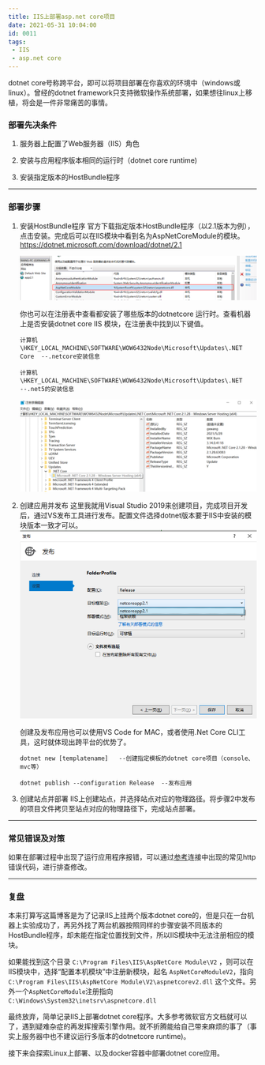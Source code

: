 ```yaml
---
title: IIS上部署asp.net core项目
date: 2021-05-31 10:04:00
id: 0011
tags: 
 - IIS
 - asp.net core
---
```


dotnet core号称跨平台，即可以将项目部署在你喜欢的环境中（windows或linux）。曾经的dotnet framework只支持微软操作系统部署，如果想往linux上移植，将会是一件非常痛苦的事情。

### 部署先决条件

 1. 服务器上配置了Web服务器（IIS）角色 

 2. 安装与应用程序版本相同的运行时（dotnet core runtime) 

 3. 安装指定版本的HostBundle程序

<!--more-->
 ---

### 部署步骤
 1. 安装HostBundle程序
    官方下载指定版本HostBundle程序（以2.1版本为例），点击安装。完成后可以在IIS模块中看到名为AspNetCoreModule的模块。
    https://dotnet.microsoft.com/download/dotnet/2.1

    ![IIS AspNetCoreModule](https://raw.githubusercontent.com/edsiongithub/blogimages/master/IISModule_installed2.1.png)

    你也可以在注册表中查看都安装了哪些版本的dotnetcore 运行时。查看机器上是否安装dotnet core IIS 模块，在注册表中找到以下键值。
    ```
    计算机\HKEY_LOCAL_MACHINE\SOFTWARE\WOW6432Node\Microsoft\Updates\.NET Core  --.netcore安装信息

    计算机\HKEY_LOCAL_MACHINE\SOFTWARE\WOW6432Node\Microsoft\Updates\.NET       --.net5的安装信息
    ```
    ![注册表中dotnetcore版本信息](https://raw.githubusercontent.com/edsiongithub/blogimages/master/reg_installed2.1.png)

 2. 创建应用并发布
    这里我就用Visual Studio 2019来创建项目，完成项目开发后，通过VS发布工具进行发布。配置文件选择dotnet版本要于IIS中安装的模块版本一致才可以。
    ![发布应用程序](https://raw.githubusercontent.com/edsiongithub/blogimages/master/deploy.png)

    创建及发布应用也可以使用VS Code for MAC，或者使用.Net Core CLI工具，这时就体现出跨平台的优势了。
    ```
    dotnet new [templatename]   --创建指定模板的dotnet core项目（console、mvc等）

    dotnet publish --configuration Release  --发布应用
    ```
3. 创建站点并部署
    IIS上创建站点，并选择站点对应的物理路径。将步骤2中发布的项目文件拷贝至站点对应的物理路径下，完成站点部署。

---
### 常见错误及对策
如果在部署过程中出现了运行应用程序报错，可以通过<a href="https://docs.microsoft.com/zh-cn/aspnet/core/test/troubleshoot-azure-iis?view=aspnetcore-5.0">参考</a>连接中出现的常见http错误代码，进行排查修改。


---

### 复盘
本来打算写这篇博客是为了记录IIS上挂两个版本dotnet core的，但是只在一台机器上实验成功了，再另外找了两台机器按照同样的步骤安装不同版本的HostBundle程序，却未能在指定位置找到文件，所以IIS模块中无法注册相应的模块。

如果能找到这个目录 ```C:\Program Files\IIS\AspNetCore Module\V2``` ，则可以在IIS模块中，选择“配置本机模块”中注册新模块，起名 ```AspNetCoreModuleV2```，指向```C:\Program Files\IIS\AspNetCore Module\V2\aspnetcorev2.dll``` 这个文件。另外一个```AspNetCoreModule```注册指向```C:\Windows\System32\inetsrv\aspnetcore.dll```

最终放弃，简单记录IIS上部署dotnet core程序。大多参考微软官方文档就可以了，遇到疑难杂症的再发挥搜索引擎作用。就不折腾能给自己带来麻烦的事了（事实上服务器中也不建议运行多版本的dotnetcore runtime)。

接下来会探索Linux上部署、以及docker容器中部署dotnet core应用。



<input type="hidden" value="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"/>
 